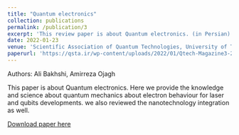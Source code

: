 ```yaml
---
title: "Quantum electronics"
collection: publications
permalink: /publication/3
excerpt: 'This review paper is about Quantum electronics. (in Persian)'
date: 2022-01-23
venue: 'Scientific Association of Quantum Technologies, University of Tabriz'
paperurl: 'https://qsta.ir/wp-content/uploads/2022/01/Qtech-Magazine3-2.pdf'
---
```

Authors: Ali Bakhshi, Amirreza Ojagh <br>

This paper is about Quantum electronics. Here we provide the knowledge and science about quantum mechanics about electron behaviour for laser and qubits developments. we also reviewed the nanotechnology integration as well.

[Download paper here](https://qsta.ir/wp-content/uploads/2022/01/Qtech-Magazine3-2.pdf)

